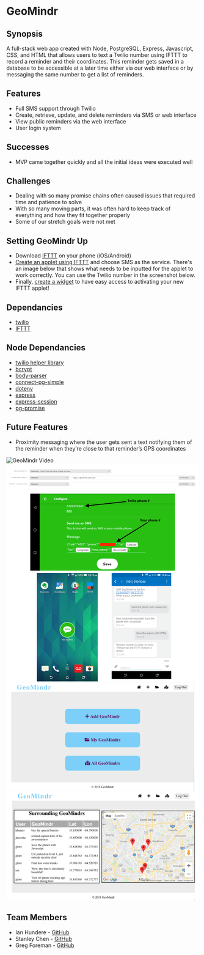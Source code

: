 # GeoMindr

## Synopsis
A full-stack web app created with Node, PostgreSQL, Express, Javascript, CSS, and HTML that allows users to text a Twilio number using IFTTT to record a reminder and their coordinates. This reminder gets saved in a database to be accessible at a later time either via our web interface or by messaging the same number to get a list of reminders.

## Features
- Full SMS support through Twilio
- Create, retrieve, update, and delete reminders via SMS or web interface
- View public reminders via the web interface
- User login system

## Successes
- MVP came together quickly and all the initial ideas were executed well

## Challenges
- Dealing with so many promise chains often caused issues that required time and patience to solve
- With so many moving parts, it was often hard to keep track of everything and how they fit together properly
- Some of our stretch goals were not met

## Setting GeoMindr Up
- Download [IFTTT](https://ifttt.com/) on your phone (iOS/Android)
- [Create an applet using IFTTT](https://help.ifttt.com/hc/en-us/articles/115010361388-How-do-I-create-an-Applet-) and choose SMS as the service. There's an image below that shows what needs to be inputted for the applet to work correctly. You can use the Twilio number in the screenshot below.
- Finally, [create a widget](https://www.youtube.com/watch?v=nWNmoWcCtzU) to have easy access to activating your new IFTTT applet!

## Dependancies
- [twilio](https://www.twilio.com/)
- [IFTTT](https://ifttt.com/)
## Node Dependancies
- [twilio helper library](https://www.npmjs.com/package/twilio)
- [bcrypt](https://www.npmjs.com/package/body-parser)
- [body-parser](https://www.npmjs.com/package/bcrypt) 
- [connect-pg-simple](https://www.npmjs.com/package/connect-pg-simple)
- [dotenv](https://www.npmjs.com/package/dotenv)
- [express](https://www.npmjs.com/package/express)
- [express-session](https://www.npmjs.com/package/express-session)
- [pg-promise](https://www.npmjs.com/package/pg-promise)

## Future Features
- Proximity messaging where the user gets sent a text notifying them of the reminder when they’re close to that reminder’s GPS coordinates

![GeoMindr Video](assests/geomindr.gif)
![GeoMindr Screenshots](assests/screenshot1.png)
![GeoMindr Screenshots](assests/screenshot2.png)
![GeoMindr Screenshots](assests/screenshot3.png)
![GeoMindr Screenshots](assests/screenshot4.png)

## Team Members
- Ian Hundere - [GitHub](https://github.com/ianhundere)
- Stanley Chen - [GitHub](https://github.com/DannyShien)
- Greg Foreman - [GitHub](https://github.com/GFore)
